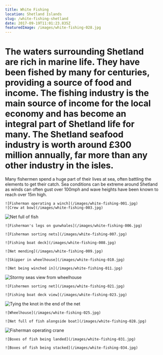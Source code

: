 ```yaml
---
title: White Fishing
location: Shetland Islands
slug: /white-fishing-shetland
date: 2017-09-19T11:01:23.835Z
featuredImage: /images/white-fishing-028.jpg
---
```

# The waters surrounding Shetland are rich in marine life. They have been fished by many for centuries, providing a source of food and income. The fishing industry is the main source of income for the local economy and has become an integral part of Shetland life for many. The Shetland seafood industry is worth around £300 million annually, far more than any other industry in the isles.

Many fishermen spend a huge part of their lives at sea, often battling the elements to get their catch. Sea conditions can be extreme around Shetland as winds can often gust over 100mph and wave heights have been known to reach over 15m high.

```grid|2
![Fisherman operating a winch](/images/white-fishing-001.jpg)
![Crew at bow](/images/white-fishing-003.jpg)
```

![Net full of fish](/images/white-fishing-002.jpg)

```grid|2
![Fisherman's legs on gunwhales](/images/white-fishing-006.jpg)

![Fisherman sorting nets](/images/white-fishing-007.jpg)
```

```grid|2
![Fishing boat deck](/images/white-fishing-008.jpg)

![Net mending](/images/white-fishing-009.jpg)
```

```grid|2
![Skipper in wheelhouse](/images/white-fishing-010.jpg)

![Net being winched in](/images/white-fishing-011.jpg)
```

![Stormy seas view from wheelhouse](/images/white-fishing-019.jpg)

```grid|2
![Fishermen sorting net](/images/white-fishing-021.jpg)

![Fishing boat deck view](/images/white-fishing-023.jpg)
```

![Tying the knot in the end of the net](/images/white-fishing-024.jpg)

```grid|2
![Wheelhouse](/images/white-fishing-025.jpg)

![Net full of fish alongside boat](/images/white-fishing-028.jpg)
```

![Fisherman operating crane](/images/white-fishing-027.jpg)

```grid|2
![Boxes of fish being landed](/images/white-fishing-031.jpg)

![Boxes of fish being stacked](/images/white-fishing-034.jpg)
```
